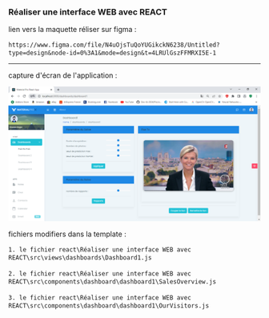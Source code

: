 ### Réaliser une interface WEB avec REACT

lien vers la maquette réliser sur figma : 

    https://www.figma.com/file/N4uOjsTuQoYUGikckN6238/Untitled?type=design&node-id=0%3A1&mode=design&t=4LRUlGszFFMRXI5E-1
***
capture d'écran de l'application :

![image info](./application%20react%20pub%20no%20pub.PNG)

fichiers modifiers dans la template :

    1. le fichier react\Réaliser une interface WEB avec REACT\src\views\dashboards\Dashboard1.js

    2. le fichier react\Réaliser une interface WEB avec REACT\src\components\dashboard\dashboard1\SalesOverview.js

    3. le fichier react\Réaliser une interface WEB avec REACT\src\components\dashboard\dashboard1\OurVisitors.js
